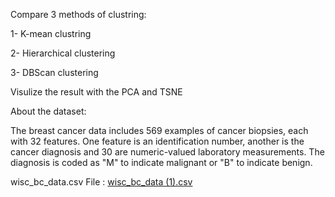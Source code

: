 Compare 3 methods of clustring:

1- K-mean clustring 

2- Hierarchical clustering

3- DBScan clustering

Visulize the result with the PCA and TSNE 



About the dataset:


The breast cancer data includes 569 examples of cancer biopsies, each with 32 features. One feature is an identification number, another is the cancer diagnosis and 30 are numeric-valued laboratory measurements.
The diagnosis is coded as "M" to indicate malignant or "B" to indicate benign.


wisc_bc_data.csv
File : [wisc_bc_data (1).csv](https://github.com/sepidehsayad/Clustring/files/9127561/wisc_bc_data.1.csv)
